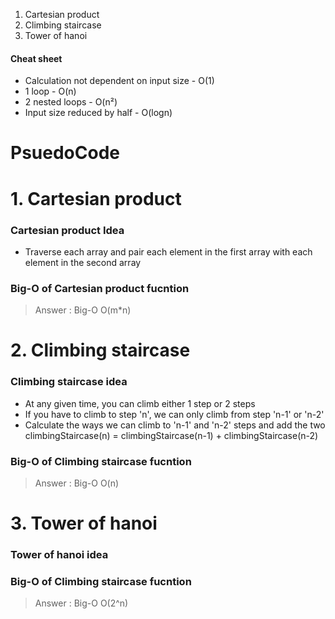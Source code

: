 1. Cartesian product
2. Climbing staircase
3. Tower of hanoi

#### Cheat sheet 

- Calculation not dependent on input size - O(1)
- 1 loop - O(n)
- 2 nested loops - O(n²)
- Input size reduced by half - O(logn)

# PsuedoCode

# 1. Cartesian product

### Cartesian product Idea

- Traverse each array and pair each element in the first array with each element in the second array

### Big-O of Cartesian product fucntion

> Answer : Big-O O(m*n)

# 2. Climbing staircase

### Climbing staircase idea

- At any given time, you can climb either 1 step or 2 steps
- If you have to climb to step 'n', we can only climb from step 'n-1' or 'n-2'
- Calculate the ways we can climb to 'n-1' and 'n-2' steps and add the two climbingStaircase(n) = climbingStaircase(n-1) + climbingStaircase(n-2)

### Big-O of Climbing staircase fucntion

> Answer : Big-O O(n)

# 3. Tower of hanoi

### Tower of hanoi idea

### Big-O of Climbing staircase fucntion

> Answer : Big-O O(2^n)